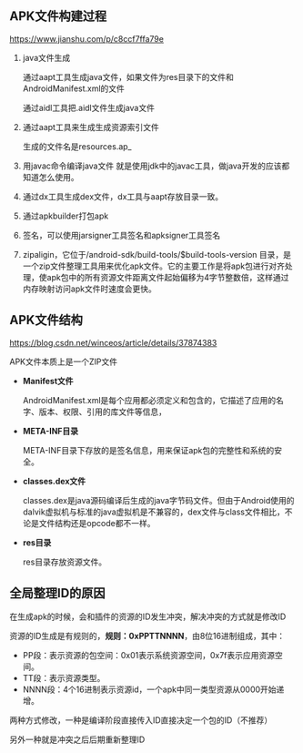 ## APK文件构建过程

https://www.jianshu.com/p/c8ccf7ffa79e

1. java文件生成

   通过aapt工具生成java文件，如果文件为res目录下的文件和AndroidManifest.xml的文件

   通过aidl工具把.aidl文件生成java文件

2. 通过aapt工具来生成生成资源索引文件

   生成的文件名是resources.ap_

3. 用javac命令编译java文件
   就是使用jdk中的javac工具，做java开发的应该都知道怎么使用。

4. 通过dx工具生成dex文件，dx工具与aapt存放目录一致。

5. 通过apkbuilder打包apk

6. 签名，可以使用jarsigner工具签名和apksigner工具签名

7. zipaligin，它位于/android-sdk/build-tools/$build-tools-version 目录，是一个zip文件整理工具用来优化apk文件。它的主要工作是将apk包进行对齐处理，使apk包中的所有资源文件距离文件起始偏移为4字节整数倍，这样通过内存映射访问apk文件时速度会更快。

## APK文件结构

https://blog.csdn.net/winceos/article/details/37874383

APK文件本质上是一个ZIP文件

- **Manifest文件**

  AndroidManifest.xml是每个应用都必须定义和包含的，它描述了应用的名字、版本、权限、引用的库文件等信息，

- **META-INF目录**

  META-INF目录下存放的是签名信息，用来保证apk包的完整性和系统的安全。

- **classes.dex文件**

  classes.dex是java源码编译后生成的java字节码文件。但由于Android使用的dalvik虚拟机与标准的java虚拟机是不兼容的，dex文件与class文件相比，不论是文件结构还是opcode都不一样。

- **res目录**

  res目录存放资源文件。

## 全局整理ID的原因

在生成apk的时候，会和插件的资源的ID发生冲突，解决冲突的方式就是修改ID

资源的ID生成是有规则的，**规则：0xPPTTNNNN**，由8位16进制组成，其中： 

- PP段：表示资源的包空间：0x01表示系统资源空间，0x7f表示应用资源空间。
-  TT段：表示资源类型。 
- NNNN段：4个16进制表示资源id，一个apk中同一类型资源从0000开始递增。

两种方式修改，一种是编译阶段直接传入ID直接决定一个包的ID（不推荐）

另外一种就是冲突之后后期重新整理ID